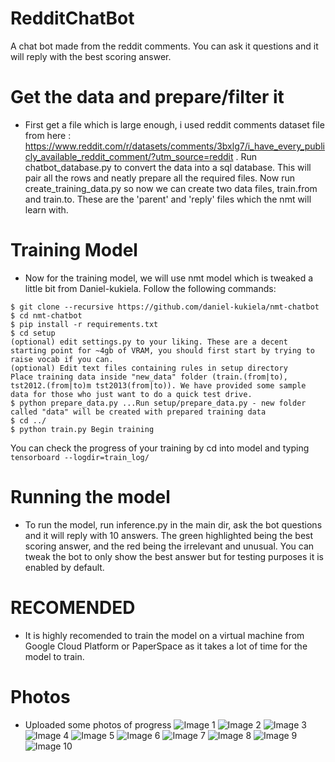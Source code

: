 # RedditChatBot
A chat bot made from the reddit comments. You can ask it questions and it will reply with the best scoring answer.

# Get the data and prepare/filter it

* First get a file which is large enough, i used reddit comments dataset file from here : https://www.reddit.com/r/datasets/comments/3bxlg7/i_have_every_publicly_available_reddit_comment/?utm_source=reddit
. Run chatbot_database.py to convert the data into a sql database. This will pair all the rows and neatly prepare all the required files. Now run create_training_data.py so now we can create two data files, train.from and train.to. These are the 'parent' and 'reply' files which the nmt will learn with.

# Training Model

* Now for the training model, we will use nmt model which is tweaked a little bit from Daniel-kukiela. Follow the following commands:
```
$ git clone --recursive https://github.com/daniel-kukiela/nmt-chatbot
$ cd nmt-chatbot
$ pip install -r requirements.txt
$ cd setup
(optional) edit settings.py to your liking. These are a decent starting point for ~4gb of VRAM, you should first start by trying to raise vocab if you can.
(optional) Edit text files containing rules in setup directory
Place training data inside "new_data" folder (train.(from|to), tst2012.(from|to)m tst2013(from|to)). We have provided some sample data for those who just want to do a quick test drive.
$ python prepare_data.py ...Run setup/prepare_data.py - new folder called "data" will be created with prepared training data
$ cd ../
$ python train.py Begin training
```
You can check the progress of your training by cd into model and typing ```tensorboard --logdir=train_log/```

# Running the model
* To run the model, run inference.py in the main dir, ask the bot questions and it will reply with 10 answers. The green highlighted being the best scoring answer, and the red being the irrelevant and unusual. You can tweak the bot to only show the best answer but for testing purposes it is enabled by default.

# RECOMENDED
* It is highly recomended to train the model on a virtual machine from Google Cloud Platform or PaperSpace as it takes a lot of time for the model to train.

# Photos
* Uploaded some photos of progress
![Image 1](https://github.com/zohairajmal/RedditChatBot/blob/master/photos/IMG_1138.jpg)
![Image 2](https://github.com/zohairajmal/RedditChatBot/blob/master/photos/IMG_1139.jpg)
![Image 3](https://github.com/zohairajmal/RedditChatBot/blob/master/photos/IMG_1143.jpg)
![Image 4](https://github.com/zohairajmal/RedditChatBot/blob/master/photos/IMG_1144.jpg)
![Image 5](https://github.com/zohairajmal/RedditChatBot/blob/master/photos/IMG_1147.jpg)
![Image 6](https://github.com/zohairajmal/RedditChatBot/blob/master/photos/IMG_1148.jpg)
![Image 7](https://github.com/zohairajmal/RedditChatBot/blob/master/photos/IMG_1149.jpg)
![Image 8](https://github.com/zohairajmal/RedditChatBot/blob/master/photos/IMG_1164.jpg)
![Image 9](https://github.com/zohairajmal/RedditChatBot/blob/master/photos/IMG_1165.jpg)
![Image 10](https://github.com/zohairajmal/RedditChatBot/blob/master/photos/IMG_1166.jpg)
